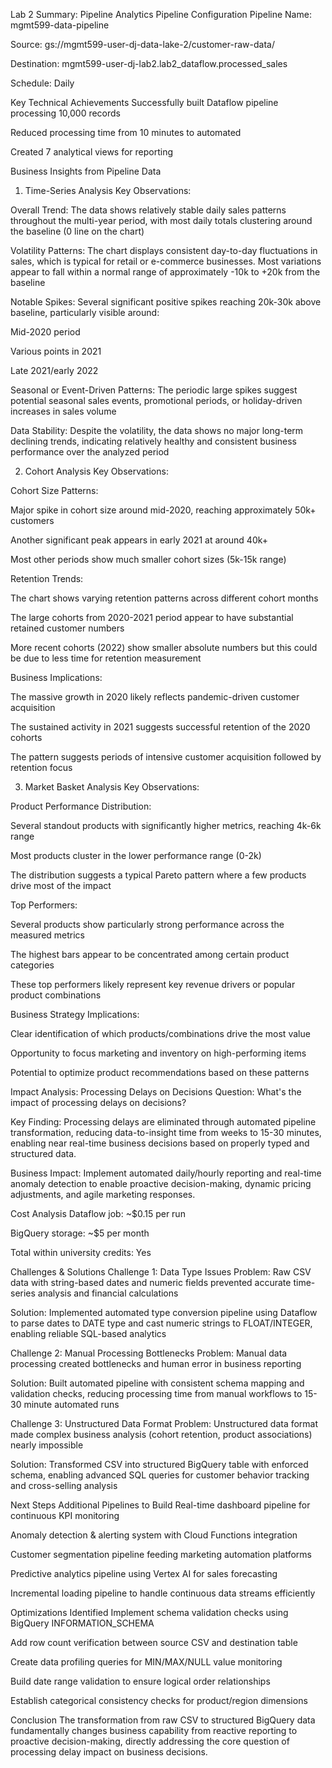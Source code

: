 Lab 2 Summary: Pipeline Analytics
Pipeline Configuration
Pipeline Name: mgmt599-data-pipeline

Source: gs://mgmt599-user-dj-data-lake-2/customer-raw-data/

Destination: mgmt599-user-dj-lab2.lab2_dataflow.processed_sales

Schedule: Daily

Key Technical Achievements
Successfully built Dataflow pipeline processing 10,000 records

Reduced processing time from 10 minutes to automated

Created 7 analytical views for reporting

Business Insights from Pipeline Data
1. Time-Series Analysis
Key Observations:

Overall Trend: The data shows relatively stable daily sales patterns throughout the multi-year period, with most daily totals clustering around the baseline (0 line on the chart)

Volatility Patterns: The chart displays consistent day-to-day fluctuations in sales, which is typical for retail or e-commerce businesses. Most variations appear to fall within a normal range of approximately -10k to +20k from the baseline

Notable Spikes: Several significant positive spikes reaching 20k-30k above baseline, particularly visible around:

Mid-2020 period

Various points in 2021

Late 2021/early 2022

Seasonal or Event-Driven Patterns: The periodic large spikes suggest potential seasonal sales events, promotional periods, or holiday-driven increases in sales volume

Data Stability: Despite the volatility, the data shows no major long-term declining trends, indicating relatively healthy and consistent business performance over the analyzed period

2. Cohort Analysis
Key Observations:

Cohort Size Patterns:

Major spike in cohort size around mid-2020, reaching approximately 50k+ customers

Another significant peak appears in early 2021 at around 40k+

Most other periods show much smaller cohort sizes (5k-15k range)

Retention Trends:

The chart shows varying retention patterns across different cohort months

The large cohorts from 2020-2021 period appear to have substantial retained customer numbers

More recent cohorts (2022) show smaller absolute numbers but this could be due to less time for retention measurement

Business Implications:

The massive growth in 2020 likely reflects pandemic-driven customer acquisition

The sustained activity in 2021 suggests successful retention of the 2020 cohorts

The pattern suggests periods of intensive customer acquisition followed by retention focus

3. Market Basket Analysis
Key Observations:

Product Performance Distribution:

Several standout products with significantly higher metrics, reaching 4k-6k range

Most products cluster in the lower performance range (0-2k)

The distribution suggests a typical Pareto pattern where a few products drive most of the impact

Top Performers:

Several products show particularly strong performance across the measured metrics

The highest bars appear to be concentrated among certain product categories

These top performers likely represent key revenue drivers or popular product combinations

Business Strategy Implications:

Clear identification of which products/combinations drive the most value

Opportunity to focus marketing and inventory on high-performing items

Potential to optimize product recommendations based on these patterns

Impact Analysis: Processing Delays on Decisions
Question: What's the impact of processing delays on decisions?

Key Finding: Processing delays are eliminated through automated pipeline transformation, reducing data-to-insight time from weeks to 15-30 minutes, enabling near real-time business decisions based on properly typed and structured data.

Business Impact: Implement automated daily/hourly reporting and real-time anomaly detection to enable proactive decision-making, dynamic pricing adjustments, and agile marketing responses.

Cost Analysis
Dataflow job: ~$0.15 per run

BigQuery storage: ~$5 per month

Total within university credits: Yes

Challenges & Solutions
Challenge 1: Data Type Issues
Problem: Raw CSV data with string-based dates and numeric fields prevented accurate time-series analysis and financial calculations

Solution: Implemented automated type conversion pipeline using Dataflow to parse dates to DATE type and cast numeric strings to FLOAT/INTEGER, enabling reliable SQL-based analytics

Challenge 2: Manual Processing Bottlenecks
Problem: Manual data processing created bottlenecks and human error in business reporting

Solution: Built automated pipeline with consistent schema mapping and validation checks, reducing processing time from manual workflows to 15-30 minute automated runs

Challenge 3: Unstructured Data Format
Problem: Unstructured data format made complex business analysis (cohort retention, product associations) nearly impossible

Solution: Transformed CSV into structured BigQuery table with enforced schema, enabling advanced SQL queries for customer behavior tracking and cross-selling analysis

Next Steps
Additional Pipelines to Build
Real-time dashboard pipeline for continuous KPI monitoring

Anomaly detection & alerting system with Cloud Functions integration

Customer segmentation pipeline feeding marketing automation platforms

Predictive analytics pipeline using Vertex AI for sales forecasting

Incremental loading pipeline to handle continuous data streams efficiently

Optimizations Identified
Implement schema validation checks using BigQuery INFORMATION_SCHEMA

Add row count verification between source CSV and destination table

Create data profiling queries for MIN/MAX/NULL value monitoring

Build date range validation to ensure logical order relationships

Establish categorical consistency checks for product/region dimensions

Conclusion
The transformation from raw CSV to structured BigQuery data fundamentally changes business capability from reactive reporting to proactive decision-making, directly addressing the core question of processing delay impact on business decisions.